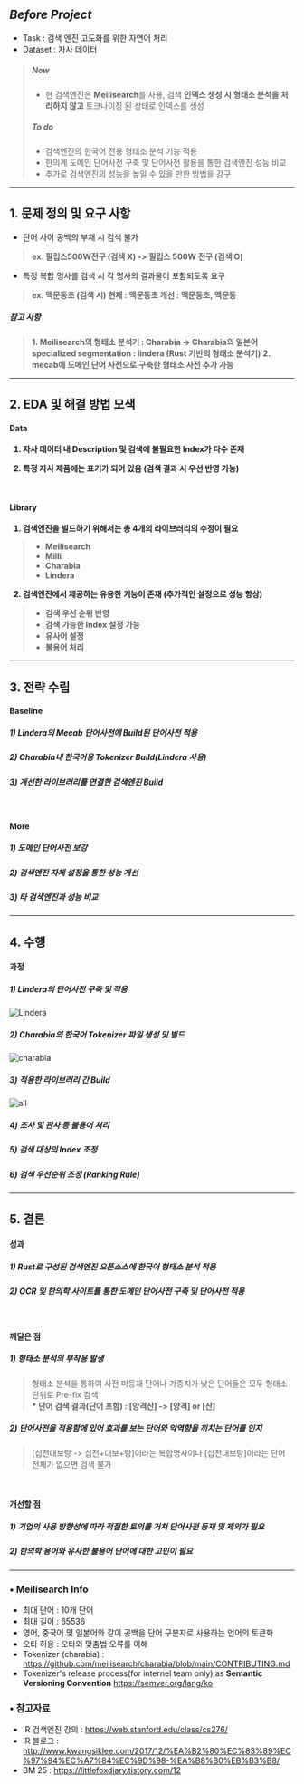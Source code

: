 ## *Before Project* 
 - Task : 검색 엔진 고도화를 위한 자연어 처리
 - Dataset : 자사 데이터
 >##### Now
 >* 현 검색엔진은 <Strong>Meilisearch</Strong>를 사용, 검색 <Strong>인덱스 생성 시 형태소 분석을 처리하지 않고</Strong> 토크나이징 된 상태로 인덱스를 생성
 >>
 >##### To do
 >* 검색엔진의 한국어 전용 형태소 분석 기능 적용
 >* 한의계 도메인 단어사전 구축 및 단어사전 활용을 통한 검색엔진 성능 비교
 >* 추가로 검색엔진의 성능을 높일 수 있을 만한 방법을 강구

---
## 1. 문제 정의 및 요구 사항
 - 단어 사이 공백의 부재 시 검색 불가
 > <Strong>ex. 필립스500W전구 (검색 X)
 > -> 필립스 500W 전구 (검색 O)</Strong>

 - 특정 복합 명사를 검색 시 각 명사의 결과물이 포함되도록 요구
 > <Strong>ex. 맥문동초 (검색 시)
 > 현재 : 맥문동초
 > 개선 : 맥문동초, 맥문동</Strong>

##### 참고 사항
 > <Strong> 1. Meilisearch의 형태소 분석기 : Charabia -> Charabia의 일본어 specialized segmentation : lindera (Rust 기반의 형태소 분석기)</Strong>
 > <Strong> 2. mecab에 도메인 단어 사전으로 구축한 형태소 사전 추가 가능</Strong>

---
## 2. EDA 및 해결 방법 모색

#### Data
<strong>

 1. 자사 데이터 내 Description 및 검색에 불필요한 Index가 다수 존재

 2. 특정 자사 제품에는 표기가 되어 있음 (검색 결과 시 우선 반영 가능)

</strong>

<br>

#### Library

<strong>

 1. 검색엔진을 빌드하기 위해서는 총 4개의 라이브러리의 수정이 필요
 >* Meilisearch
 >* Milli
 >* Charabia
 >* Lindera


 2. 검색엔진에서 제공하는 유용한 기능이 존재 (추가적인 설정으로 성능 향상)
 >* 검색 우선 순위 반영
 >* 검색 가능한 Index 설정 가능
 >* 유사어 설정
 >* 불용어 처리


</strong>


---
## 3. 전략 수립

#### Baseline
##### 1) Lindera의 Mecab 단어사전에 Build된 단어사전 적용
##### 2) Charabia내 한국어용 Tokenizer Build(Lindera 사용)
##### 3) 개선한 라이브러리를 연결한 검색엔진 Build

<br>

#### More
##### 1) 도메인 단어사전 보강
##### 2) 검색엔진 자체 설정을 통한 성능 개선
##### 3) 타 검색엔진과 성능 비교
---
## 4. 수행

#### 과정
##### 1) Lindera의 단어사전 구축 및 적용
![Lindera](https://user-images.githubusercontent.com/94242504/208913170-50dddd15-0da1-4202-812d-03b8a3b61d9d.jpg)

##### 2) Charabia의 한국어 Tokenizer 파일 생성 및 빌드
![charabia](https://user-images.githubusercontent.com/94242504/208912985-c2912ee6-29ab-4a16-a763-a6536a19493e.jpg)

##### 3) 적용한 라이브러리 간 Build
![all](https://user-images.githubusercontent.com/94242504/208913377-0235ed5e-6f25-41c2-80f3-9b572be889f8.jpg)

##### 4) 조사 및 관사 등 불용어 처리
##### 5) 검색 대상의 Index 조정
##### 6) 검색 우선순위 조정 (Ranking Rule)

---
## 5. 결론

#### 성과
##### 1) Rust로 구성된 검색엔진 오픈소스에 한국어 형태소 분석 적용
##### 2) OCR 및 한의학 사이트를 통한 도메인 단어사전 구축 및 단어사전 적용

<br>

#### 깨달은 점
##### 1) 형태소 분석의 부작용 발생
> 형태소 분석을 통하여 사전 미등재 단어나 가중치가 낮은 단어들은 모두 형태소 단위로 Pre-fix 검색 <br> <strong>* 단어 검색 결과(단어 포함) : [양격산] -> [양격] or [산]</strong>
##### 2) 단어사전을 적용함에 있어 효과를 보는 단어와 악역향을 끼치는 단어를 인지
> [십전대보탕 -> 십전+대보+탕]이라는 복합명사이나 [십전대보탕]이라는 단어 전체가 없으면 검색 불가

<br>

#### 개선할 점
##### 1) 기업의 사용 방향성에 따라 적절한 토의를 거쳐 단어사전 등재 및 제외가 필요
##### 2) 한의학 용어와 유사한 불용어 단어에 대한 고민이 필요
---
###  • Meilisearch Info
 - 최대 단어 : 10개 단어
 - 최대 길이 : 65536
 - 영어, 중국어 및 일본어와 같이 공백을 단어 구분자로 사용하는 언어의 토큰화
 - 오타 허용 : 오타와 맞춤법 오류를 이해
 - Tokenizer (charabia) : https://github.com/meilisearch/charabia/blob/main/CONTRIBUTING.md
 - Tokenizer's release process(for 
 internel team only) as <Strong>Semantic Versioning Convention</Strong>
 https://semver.org/lang/ko

 ### • 참고자료
 - IR 검색엔진 강의 : https://web.stanford.edu/class/cs276/
 - IR 블로그 : http://www.kwangsiklee.com/2017/12/%EA%B2%80%EC%83%89%EC%97%94%EC%A7%84%EC%9D%98-%EA%B8%B0%EB%B3%B8/
 - BM 25 : https://littlefoxdiary.tistory.com/12
